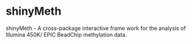# shinyMeth
 shinyMeth - A cross-package interactive frame work for the analysis of Illumina 450K/ EPIC BeadChip methylation data. 
